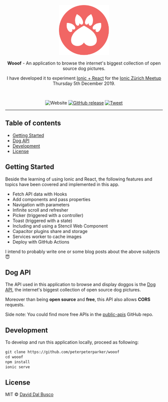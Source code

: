 <div align="center">
  <a href="https://wooof.ch"><img src="public/assets/icon/wooof-logo.svg" alt="Wooof logo" height="160"></a>
  
  <br/>
  
  <p><strong>Wooof</strong> - An application to browse the internet's biggest collection of open source dog pictures.</p>
  
  <p>I have developed it to experiment <a href="https://ionicframework.com/docs/react">Ionic + React</a> for the <a href="https://www.meetup.com/fr-FR/Ionic-Zurich/events/265767496/">Ionic Zürich Meetup</a> Thursday 5th December 2019.</p>
  
  <br/>
  
  ![Website](https://img.shields.io/website?label=Progressive%20Web%20Apps&url=https%3A%2F%2Fdeckdeckgo.com)
  [![GitHub release](https://img.shields.io/github/release/peterpeterparker/wooof/all?logo=GitHub)](https://github.com/peterpeterparker/wooof/releases/latest)
  [![Tweet](https://img.shields.io/twitter/url?url=https%3A%2F%2Fwooof.ch)](https://twitter.com/intent/tweet?url=https%3A%2F%2Fwooof.ch&text=Woof+-+An+application+to+browse+the+internet%27s+biggest+collection+of+open+source+dog+pictures.)
</div>

---


## Table of contents

- [Getting Started](#getting-started)
- [Dog API](#dog-api)
- [Development](#development)
- [License](#license)

## Getting Started

Beside the learning of using Ionic and React, the following features and topics have been covered and implemented in this app.

- Fetch API data with Hooks
- Add components and pass properties
- Navigation with parameters
- Infinite scroll and refresher
- Picker (triggered with a controller)
- Toast (triggered with a state)
- Including and using a Stencil Web Component
- Capacitor plugins share and storage
- Services worker to cache images
- Deploy with GitHub Actions

I intend to probably write one or some blog posts about the above subjects 😇

## Dog API

The API used in this application to browse and display doggos is the [Dog API](https://dog.ceo/dog-api/), the internet's biggest collection of open source dog pictures.

Moreover than being **open source** and **free**, this API also allows **CORS** requests.

Side note: You could find more free APIs in the [public-apis](https://github.com/public-apis/public-apis) GitHub repo.

## Development

To develop and run this application locally, proceed as following:

```
git clone https://github.com/peterpeterparker/wooof
cd wooof
npm install
ionic serve
```

## License

MIT © [David Dal Busco]

[David Dal Busco]: https://daviddalbusco.com
